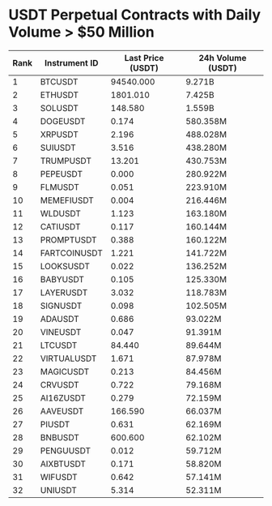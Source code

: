 # USDT Perpetual Contracts with Daily Volume > $50 Million

| Rank | Instrument ID | Last Price (USDT) | 24h Volume (USDT) |
|------|---------------|-------------------|-------------------|
| 1 | BTCUSDT | 94540.000 | 9.271B |
| 2 | ETHUSDT | 1801.010 | 7.425B |
| 3 | SOLUSDT | 148.580 | 1.559B |
| 4 | DOGEUSDT | 0.174 | 580.358M |
| 5 | XRPUSDT | 2.196 | 488.028M |
| 6 | SUIUSDT | 3.516 | 438.280M |
| 7 | TRUMPUSDT | 13.201 | 430.753M |
| 8 | PEPEUSDT | 0.000 | 280.922M |
| 9 | FLMUSDT | 0.051 | 223.910M |
| 10 | MEMEFIUSDT | 0.004 | 216.446M |
| 11 | WLDUSDT | 1.123 | 163.180M |
| 12 | CATIUSDT | 0.117 | 160.144M |
| 13 | PROMPTUSDT | 0.388 | 160.122M |
| 14 | FARTCOINUSDT | 1.221 | 141.722M |
| 15 | LOOKSUSDT | 0.022 | 136.252M |
| 16 | BABYUSDT | 0.105 | 125.330M |
| 17 | LAYERUSDT | 3.032 | 118.783M |
| 18 | SIGNUSDT | 0.098 | 102.505M |
| 19 | ADAUSDT | 0.686 | 93.022M |
| 20 | VINEUSDT | 0.047 | 91.391M |
| 21 | LTCUSDT | 84.440 | 89.644M |
| 22 | VIRTUALUSDT | 1.671 | 87.978M |
| 23 | MAGICUSDT | 0.213 | 84.456M |
| 24 | CRVUSDT | 0.722 | 79.168M |
| 25 | AI16ZUSDT | 0.279 | 72.159M |
| 26 | AAVEUSDT | 166.590 | 66.037M |
| 27 | PIUSDT | 0.631 | 62.169M |
| 28 | BNBUSDT | 600.600 | 62.102M |
| 29 | PENGUUSDT | 0.012 | 59.712M |
| 30 | AIXBTUSDT | 0.171 | 58.820M |
| 31 | WIFUSDT | 0.642 | 57.141M |
| 32 | UNIUSDT | 5.314 | 52.311M |
